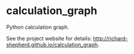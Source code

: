 # calculation_graph
Python calculation graph.

See the project website for details: http://richard-shepherd.github.io/calculation_graph.

